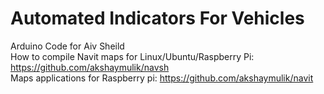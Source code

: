 # Automated Indicators For Vehicles
Arduino Code for Aiv Sheild
<br/>How to compile Navit maps for Linux/Ubuntu/Raspberry Pi: https://github.com/akshaymulik/navsh
<br/>Maps applications for Raspberry pi: https://github.com/akshaymulik/navit
